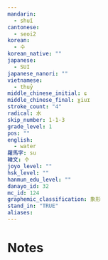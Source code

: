 ```yaml
---
mandarin:
  - shuǐ
cantonese:
  - seoi2
korean:
  - 수
korean_native: ""
japanese:
  - SUI
japanese_nanori: ""
vietnamese:
  - thuỷ
middle_chinese_initial: ɕ
middle_chinese_final: ɣiuɪ
stroke_count: "4"
radical: 水
skip_number: 1-1-3
grade_level: 1
pos: ""
english:
  - water
羅馬字: su
韓文: 수
joyo_level: ""
hsk_level: ""
hanmun_edu_level: ""
danayo_id: 32
mc_id: 124
graphemic_classification: 象形
stand_in: "TRUE"
aliases:
---
```


# Notes
